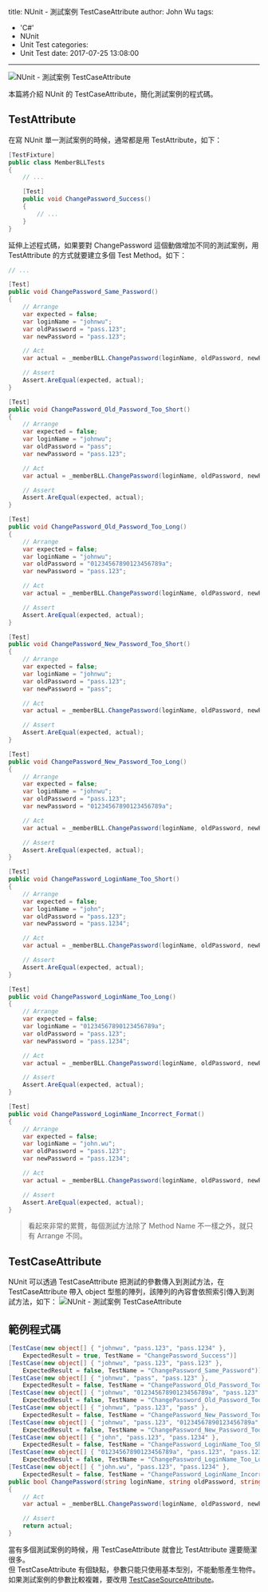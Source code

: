 title: NUnit - 測試案例 TestCaseAttribute
author: John Wu
tags:
  - 'C#'
  - NUnit
  - Unit Test
categories:
  - Unit Test
date: 2017-07-25 13:08:00
---
![NUnit - 測試案例 TestCaseAttribute](/images/logo-nunit.png)

本篇將介紹 NUnit 的 TestCaseAttribute，簡化測試案例的程式碼。

<!-- more -->

## TestAttribute

在寫 NUnit 單一測試案例的時候，通常都是用 TestAttribute，如下：
```cs
[TestFixture]
public class MemberBLLTests
{
    // ...

    [Test]
    public void ChangePassword_Success()
    {
        // ...
    }
}
```

延伸上述程式碼，如果要對 ChangePassword 這個動做增加不同的測試案例，用 TestAttribute 的方式就要建立多個 Test Method。如下：
```cs
// ...

[Test]
public void ChangePassword_Same_Password()
{
    // Arrange
    var expected = false;
    var loginName = "johnwu";
    var oldPassword = "pass.123";
    var newPassword = "pass.123";

    // Act
    var actual = _memberBLL.ChangePassword(loginName, oldPassword, newPassword);

    // Assert
    Assert.AreEqual(expected, actual);
}

[Test]
public void ChangePassword_Old_Password_Too_Short()
{
    // Arrange
    var expected = false;
    var loginName = "johnwu";
    var oldPassword = "pass";
    var newPassword = "pass.123";

    // Act
    var actual = _memberBLL.ChangePassword(loginName, oldPassword, newPassword);

    // Assert
    Assert.AreEqual(expected, actual);
}

[Test]
public void ChangePassword_Old_Password_Too_Long()
{
    // Arrange
    var expected = false;
    var loginName = "johnwu";
    var oldPassword = "01234567890123456789a";
    var newPassword = "pass.123";

    // Act
    var actual = _memberBLL.ChangePassword(loginName, oldPassword, newPassword);

    // Assert
    Assert.AreEqual(expected, actual);
}

[Test]
public void ChangePassword_New_Password_Too_Short()
{
    // Arrange
    var expected = false;
    var loginName = "johnwu";
    var oldPassword = "pass.123";
    var newPassword = "pass";

    // Act
    var actual = _memberBLL.ChangePassword(loginName, oldPassword, newPassword);

    // Assert
    Assert.AreEqual(expected, actual);
}

[Test]
public void ChangePassword_New_Password_Too_Long()
{
    // Arrange
    var expected = false;
    var loginName = "johnwu";
    var oldPassword = "pass.123";
    var newPassword = "01234567890123456789a";

    // Act
    var actual = _memberBLL.ChangePassword(loginName, oldPassword, newPassword);

    // Assert
    Assert.AreEqual(expected, actual);
}

[Test]
public void ChangePassword_LoginName_Too_Short()
{
    // Arrange
    var expected = false;
    var loginName = "john";
    var oldPassword = "pass.123";
    var newPassword = "pass.1234";

    // Act
    var actual = _memberBLL.ChangePassword(loginName, oldPassword, newPassword);

    // Assert
    Assert.AreEqual(expected, actual);
}

[Test]
public void ChangePassword_LoginName_Too_Long()
{
    // Arrange
    var expected = false;
    var loginName = "01234567890123456789a";
    var oldPassword = "pass.123";
    var newPassword = "pass.1234";

    // Act
    var actual = _memberBLL.ChangePassword(loginName, oldPassword, newPassword);

    // Assert
    Assert.AreEqual(expected, actual);
}

[Test]
public void ChangePassword_LoginName_Incorrect_Format()
{
    // Arrange
    var expected = false;
    var loginName = "john.wu";
    var oldPassword = "pass.123";
    var newPassword = "pass.1234";

    // Act
    var actual = _memberBLL.ChangePassword(loginName, oldPassword, newPassword);

    // Assert
    Assert.AreEqual(expected, actual);
}
```
> 看起來非常的累贅，每個測試方法除了 Method Name 不一樣之外，就只有 Arrange 不同。

## TestCaseAttribute

NUnit 可以透過 TestCaseAttribute 把測試的參數傳入到測試方法，在 TestCaseAttribute 帶入 object 型態的陣列，該陣列的內容會依照索引傳入到測試方法，如下：
![NUnit - 測試案例 TestCaseAttribute](/images/pasted-244.gif)

## 範例程式碼

```cs
[TestCase(new object[] { "johnwu", "pass.123", "pass.1234" }, 
    ExpectedResult = true, TestName = "ChangePassword_Success")]
[TestCase(new object[] { "johnwu", "pass.123", "pass.123" }, 
    ExpectedResult = false, TestName = "ChangePassword_Same_Password")]
[TestCase(new object[] { "johnwu", "pass", "pass.123" }, 
    ExpectedResult = false, TestName = "ChangePassword_Old_Password_Too_Short")]
[TestCase(new object[] { "johnwu", "01234567890123456789a", "pass.123" }, 
    ExpectedResult = false, TestName = "ChangePassword_Old_Password_Too_Long")]
[TestCase(new object[] { "johnwu", "pass.123", "pass" }, 
    ExpectedResult = false, TestName = "ChangePassword_New_Password_Too_Short")]
[TestCase(new object[] { "johnwu", "pass.123", "01234567890123456789a" }, 
    ExpectedResult = false, TestName = "ChangePassword_New_Password_Too_Long")]
[TestCase(new object[] { "john", "pass.123", "pass.1234" }, 
    ExpectedResult = false, TestName = "ChangePassword_LoginName_Too_Short")]
[TestCase(new object[] { "01234567890123456789a", "pass.123", "pass.1234" }, 
    ExpectedResult = false, TestName = "ChangePassword_LoginName_Too_Long")]
[TestCase(new object[] { "john.wu", "pass.123", "pass.1234" }, 
    ExpectedResult = false, TestName = "ChangePassword_LoginName_Incorrect_Format")]
public bool ChangePassword(string loginName, string oldPassword, string newPassword)
{
    // Act
    var actual = _memberBLL.ChangePassword(loginName, oldPassword, newPassword);

    // Assert
    return actual;
}
```

當有多個測試案例的時候，用 TestCaseAttribute 就會比 TestAttribute 還要簡潔很多。  
但 TestCaseAttribute 有個缺點，參數只能只使用基本型別，不能動態產生物件。  
如果測試案例的參數比較複雜，要改用 [TestCaseSourceAttribute](nunit-test-case-source-attribute.html)。  